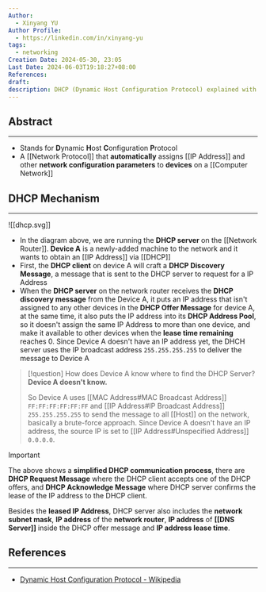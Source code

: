 ```yaml
---
Author:
  - Xinyang YU
Author Profile:
  - https://linkedin.com/in/xinyang-yu
tags:
  - networking
Creation Date: 2024-05-30, 23:05
Last Date: 2024-06-03T19:18:27+08:00
References: 
draft: 
description: DHCP (Dynamic Host Configuration Protocol) explained with visuals
---
```

## Abstract
---
- Stands for **D**ynamic **H**ost **C**onfiguration **P**rotocol
- A [[Network Protocol]] that **automatically** assigns [[IP Address]] and other **network configuration parameters** to **devices** on a [[Computer Network]]

## DHCP Mechanism 
---

![[dhcp.svg]]

- In the diagram above, we are running the **DHCP server** on the [[Network Router]]. **Device A** is a newly-added machine to the network and it wants to obtain an [[IP Address]] via [[DHCP]]
- First, the **DHCP client** on device A will craft a **DHCP Discovery Message**, a message that is sent to the DHCP server to request for a IP Address
- When the **DHCP server** on the network router receives the **DHCP discovery message** from the Device A, it puts an IP address that isn't assigned to any other devices in the **DHCP Offer Message** for device A, at the same time, it also puts the IP address into its **DHCP Address Pool**, so it doesn't assign the same IP Address to more than one device, and make it available to other devices when the **lease time remaining** reaches $0$. Since Device A doesn't have an IP address yet, the DHCH server uses the IP broadcast address `255.255.255.255` to deliver the message to Device A

>[!question] How does Device A know where to find the DHCP Server?
> **Device A doesn't know.**
> 
> So Device A uses [[MAC Address#MAC Broadcast Address]] `FF:FF:FF:FF:FF:FF` and [[IP Address#IP Broadcast Address]] `255.255.255.255` to send the message to all [[Host]] on the network, basically a brute-force approach. Since Device A doesn't have an IP address, the source IP is set to [[IP Address#Unspecified Address]] `0.0.0.0`.

>[!important]
> The above shows a **simplified DHCP communication process**, there are **DHCP Request Message** where the DHCP client accepts one of the DHCP offers, and **DHCP Acknowledge Message** where DHCP server confirms the lease of the IP address to the DHCP client.
> 
> Besides the **leased IP Address**, DHCP server also includes the **network subnet mask**, **IP address** of the **network router**, **IP address** of **[[DNS Server]]** inside the DHCP offer message and **IP address lease time**.



## References
---
- [Dynamic Host Configuration Protocol - Wikipedia](https://en.wikipedia.org/wiki/Dynamic_Host_Configuration_Protocol#Operation)
